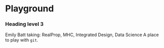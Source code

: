 # Playground
### Heading level 3	
Emily Batt taking: RealProp, MHC, Integrated Design, Data Science
A place to play with `git`.

